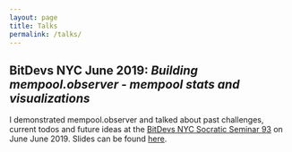 ```yaml
---
layout: page
title: Talks
permalink: /talks/
---
```




## BitDevs NYC June 2019: *Building mempool.observer - mempool stats and visualizations*

I demonstrated mempool.observer and talked about past challenges, current todos and future ideas at the [BitDevs NYC Socratic Seminar 93](https://bitdevs.org/2019-06-13-socratic-seminar-93) on June June 2019. Slides can be found [here](/pdfs/memo-bitdevs-nyc.pdf).
